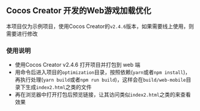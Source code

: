 ## Cocos Creator 开发的Web游戏加载优化

本项目仅为示例项目，使用Cocos Creator的`v2.4.6`版本，如果需要线上使用，则需要进行修改

### 使用说明

- 使用Cocos Creator v2.4.6 打开项目并打包到 web 端
- 用命令后进入项目的`optimization`目录，按照依赖(`yarn`或者`npm install`)，再执行处理(`yarn build`或者`npm run build`)，这样会在`build/web-mobile`目录下生成`index2.html`之类的文件
- 再在浏览器中打开打包后预览链接，让其访问类似`index2.html`之类的来查看效果